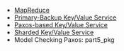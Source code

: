 * [MapReduce](instructions/Assignment1.md)
* [Primary-Backup Key/Value Service](instructions/Assignment2.md)
* [Paxos-based Key/Value Service](instructions/Assignment3.md)
* [Sharded Key/Value Service](instructions/Assignment4.md)
* Model Checking Paxos: part5_pkg
